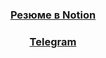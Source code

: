 <h3 align="center"> <a href="https://sturdy-aardvark-b43.notion.site/59371923d17c44788c7e328798a25376?pvs=4" target="_blank">Резюме в Notion</a> 
<h3 align="center"> <a href="https://t.me/qazvpol" target="_blank">Telegram</a> 

